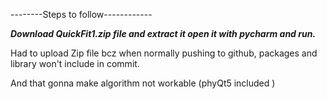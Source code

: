 --------Steps to follow------------



***Download QuickFit1.zip file and extract it open it with pycharm and run.***

Had to upload Zip file bcz when normally pushing to github,  packages and library won't include in commit. 

And that gonna make algorithm not workable (phyQt5 included )
